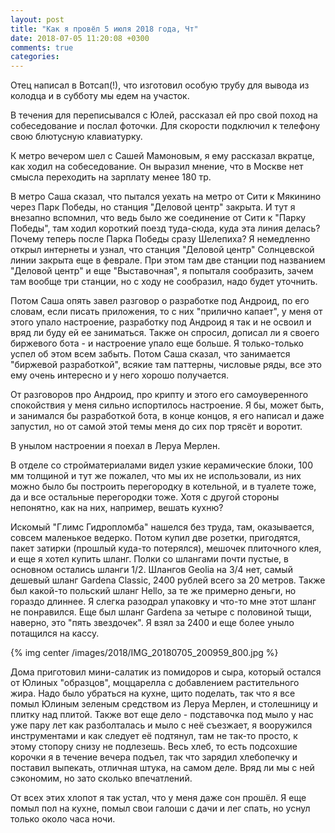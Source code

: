 ```yaml
---
layout: post
title: "Как я провёл 5 июля 2018 года, Чт"
date: 2018-07-05 11:20:08 +0300
comments: true
categories: 
---
```

Отец написал в Вотсап(!), что изготовил особую трубу для вывода из колодца и в субботу мы едем на участок.

В течения для переписывался с Юлей, рассказал ей про свой поход на собеседование и послал фоточки. Для скорости подключил к телефону свою блютусную клавиатурку.

К метро вечером шел с Сашей Мамоновым, я ему рассказал вкратце, как ходил на собеседование. Он выразил мнение, что в Москве нет смысла переходить на зарплату менее 180 тр.

В метро Саша сказал, что пытался уехать на метро от Сити к Мякинино через Парк Победы, но станция "Деловой центр" закрыта. И тут я внезапно вспомнил, что ведь было же соединение от Сити к "Парку Победы", там ходил короткий поезд туда-сюда, куда эта линия делась? Почему теперь после Парка Победы сразу Шелепиха? Я немедленно открыл интернеты и узнал, что станция "Деловой центр" Солнцевской линии закрыта еще в феврале. При этом там две станции под названием "Деловой центр" и еще "Выставочная", я попыталя сообразить, зачем там вообще три станции, но с ходу не сообразил, надо будет уточнить.

Потом Саша опять завел разговор о разработке под Андроид, по его словам, если писать приложения, то с них "прилично капает", у меня от этого упало настроение, разработку под Андроид я так и не освоил и вряд ли буду ей ее заниматься. Также он спросил, дописал ли я своего биржевого бота - и настроение упало еще больше. Я только-только успел об этом всем забыть. Потом Саша сказал, что занимается "биржевой разработкой", всякие там паттерны, числовые ряды, все это ему очень интересно и у него хорошо получается.

От разговоров про Андроид, про крипту и этого его самоуверенного спокойствия у меня сильно испортилось настроение. Я бы, может быть, и занимался бы разработкой бота, в конце концов, я его написал и даже запустил, но от самой этой темы меня до сих пор трясёт и воротит.

В унылом настроении я поехал в Леруа Мерлен.

В отделе со стройматериалами видел узкие керамические блоки, 100 мм толщиной и тут же пожалел, что мы их не использовали, из них можно было бы построить перегородку в котельной, и в туалете тоже, да и все остальные перегородки тоже. Хотя с другой стороны непонятно, как на них, например, вешать кухню? 

Искомый "Глимс Гидропломба" нашелся без труда, там, оказывается, совсем маленькое ведерко. Потом купил две розетки, пригодятся, пакет затирки (прошлый куда-то потерялся), мешочек плиточного клея, и еще я хотел купить шланг. Полки со шлангами почти пустые, в основном остались шланги 1/2. Шлангов Geolia на 3/4 нет, самый дешевый шланг Gardena Classic, 2400 рублей всего за 20 метров. Также был какой-то польский шланг Hello, за те же примерно деньги, но гораздо длиннее. Я слегка разодрал упаковку и что-то мне этот шланг не понравился. Еще был шланг Gardena за четыре с половиной тыщи, наверно, это "пять звездочек". Я взял за 2400 и еще более уныло потащился на кассу.

{% img center /images/2018/IMG_20180705_200959_800.jpg %}

Дома приготовил мини-салатик из помидоров и сыра, который остался от Юлиных "образцов", моццарелла с добавлением растительного жира. Надо было убраться на кухне, щито поделать, так что я все помыл Юлиным зеленым средством из Леруа Мерлен, и столешницу и плитку над плитой. Также вот еще дело - подставочка под мыло у нас уже пару лет как разболталась и мыло с неё съезжает, я вооружился инструментами и как следует её подтянул, там не так-то просто, к этому стопору снизу не подлезешь. Весь хлеб, то есть подсохшие корочки я в течение вечера подъел, так что зарядил хлебопечку и поставил выпекать, отличная штука, на самом деле. Вряд ли мы с ней сэкономим, но зато сколько впечатлений.

От всех этих хлопот я так устал, что у меня даже сон прошёл. Я еще помыл пол на кухне, помыл свои галоши с дачи и лег спать, но уснул только около часа ночи.